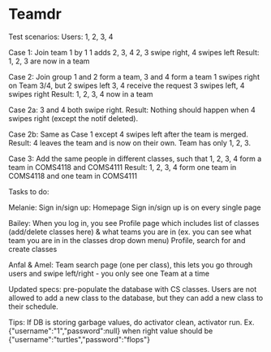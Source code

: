 # Teamdr
Test scenarios:
Users: 1, 2, 3, 4

Case 1: Join team 1 by 1
1 adds 2, 3, 4
2, 3 swipe right, 4 swipes left
Result: 1, 2, 3 are now in a team

Case 2: Join group
1 and 2 form a team, 3 and 4 form a team
1 swipes right on Team 3/4, but 2 swipes left
3, 4 receive the request
3 swipes left, 4 swipes right
Result: 1, 2, 3, 4 now in a team

Case 2a: 3 and 4 both swipe right. 
Result: Nothing should happen when 4 swipes right (except the notif deleted). 

Case 2b: Same as Case 1 except 4 swipes left after the team is merged.
Result: 4 leaves the team and is now on their own. Team has only 1, 2, 3.

Case 3: Add the same people in different classes,
such that 1, 2, 3, 4 form a team in COMS4118 and COMS4111
Result: 1, 2, 3, 4 form one team in COMS4118 and one team in COMS4111

Tasks to do:

Melanie: 
Sign in/sign up: Homepage
Sign in/sign up is on every single page
  
Bailey:
When you log in, you see Profile page which includes list of classes (add/delete classes here) & what teams you are in (ex. you can see what team you are in in the classes drop down menu)
Profile, search for and create classes
  
Anfal & Amel:
Team search page (one per class), this lets you go through users and swipe left/right - you only see one Team at a time

Updated specs: pre-populate the database with CS classes. Users are not allowed to add a new class to the database, but they can add a new class to their schedule.

Tips: If DB is storing garbage values, do activator clean, activator run.
Ex. {"username":"1","password":null} when right value should be {"username":"turtles","password":"flops"}
